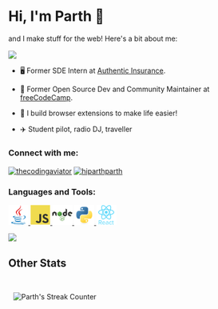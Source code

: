 
<div>
  <h1>Hi, I'm Parth 👋</h1>
  <p style="text-align: left;">
    and I make stuff for the web! Here's a bit about me:
  </p>
  <img
    align="center"
    src="https://github-readme-stats.vercel.app/api?username=thecodingaviator&show_icons=true&theme=radical"
  />

  <br />

  - 🖥️ Former SDE Intern at
  <a href="https://authenticinsurance.com/">Authentic Insurance</a>.

  - 🌱 Former Open Source Dev and Community Maintainer at
  <a href="https://freeCodeCamp.org/">freeCodeCamp</a>.

  - 🧩 I build browser extensions to make life easier!

  - ✈️ Student pilot, radio DJ, traveller

  <h3 align="left">Connect with me:</h3>
<p align="left">
<a href="https://codepen.io/thecodingaviator" target="blank"><img align="center" src="https://raw.githubusercontent.com/rahuldkjain/github-profile-readme-generator/master/src/images/icons/Social/codepen.svg" alt="thecodingaviator" height="30" width="40" /></a>
<a href="https://linkedin.com/in/hiparthparth" target="blank"><img align="center" src="https://raw.githubusercontent.com/rahuldkjain/github-profile-readme-generator/master/src/images/icons/Social/linked-in-alt.svg" alt="hiparthparth" height="30" width="40" /></a>
</p>

<h3 align="left">Languages and Tools:</h3>
<p align="left"> <a href="https://www.java.com" target="_blank" rel="noreferrer"> <img src="https://raw.githubusercontent.com/devicons/devicon/master/icons/java/java-original.svg" alt="java" width="40" height="40"/> </a> <a href="https://developer.mozilla.org/en-US/docs/Web/JavaScript" target="_blank" rel="noreferrer"> <img src="https://raw.githubusercontent.com/devicons/devicon/master/icons/javascript/javascript-original.svg" alt="javascript" width="40" height="40"/> </a> <a href="https://nodejs.org" target="_blank" rel="noreferrer"> <img src="https://raw.githubusercontent.com/devicons/devicon/master/icons/nodejs/nodejs-original-wordmark.svg" alt="nodejs" width="40" height="40"/> </a> <a href="https://www.python.org" target="_blank" rel="noreferrer"> <img src="https://raw.githubusercontent.com/devicons/devicon/master/icons/python/python-original.svg" alt="python" width="40" height="40"/> </a> <a href="https://reactjs.org/" target="_blank" rel="noreferrer"> <img src="https://raw.githubusercontent.com/devicons/devicon/master/icons/react/react-original-wordmark.svg" alt="react" width="40" height="40"/> </a> </p>

  <img
    align="left"
    src="https://komarev.com/ghpvc/?username=thecodingaviator"
  />
<br>
  <h2>Other Stats</h2>

  <!--
    [![trophy](https://github-profile-trophy.vercel.app/?username=thecodingaviator&theme=radical&row=1)](https://github.com/thecodingaviator/github-profile-trophy)
  -->

  <br />

  <div style="padding: 10px;">
    <img
      align="center"
      src="https://streak-stats.demolab.com/?user=thecodingaviator"
      alt="Parth's Streak Counter"
    />
  </div>

  <br />

  <!--
    <div style="padding: 10px;">
      <img
        src="https://github-readme-stats.vercel.app/api/top-langs?username=thecodingaviator&show_icons=true&locale=en&layout=compact&theme=radical"
        alt="Parth's top languages"
      />
    </div>
  -->
</div>
